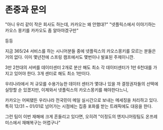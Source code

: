# 존중과 문의

"아니 우리 같이 작은 회사도 하는데, 카카오는 왜 안했대?"
"넷플릭스에서 이야기하는 카오스 몽키를 카카오도 좀 알아야겠구만"

등등

지금 365/24 서비스를 하는 시니어분들 중에 넷플릭스의 카오스몽키를 모르는 분들은 거의 없다.
이미 몇년전에 스프링 캠프에서도 몇번이나 발표된 주제이니깐.

3만 2천대의 서버를 데이터센터 2개로 분산 해도 최소 각 데이터센터가 1만 6천대를 가지고 있어야 한다.
3개 센터로 해도 최소 1만이다.  

우리나라에서 저 규모를 수용가능한 데이터 센터가 몇대나 있을 까
결정권자들의 선택에 실망할 순 있겠지만,
이제와서 넷플릭스의 카오스몽키를 해야한다느니, 


카카오는 어찌됐든 우리나라 전국민이 메일 실시간으로 보내는 메세징을 처리하고 있다.  
특히 12/31 ~ 01/01로 넘어가는 시점에는 집중 포화를 받는 트래픽에도 대응을 한다.  

그런 팀이 이번 재해에 크게 흔들리고 있다면,
오히려 "이정도의 엔지니어링팀도 온프레미스에서 재해복구는 어렵구나"